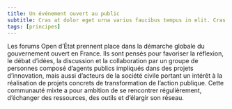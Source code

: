 ```yaml
---
title: Un événement ouvert au public
subtitle: Cras at dolor eget urna varius faucibus tempus in elit. Cras a dui imperdiet, tempus metus quis, pharetra turpis.
tags: [principes]
---
```


Les forums Open d’État prennent place dans la démarche globale du gouvernement ouvert en France. Ils sont pensés pour favoriser la réflexion, le débat d’idées, la discussion et la collaboration par un groupe de personnes composé d’agents publics impliqués dans des projets d’innovation, mais aussi d’acteurs de la société civile
portant un intérêt à la réalisation de projets concrets de transformation de l’action publique. Cette communauté mixte a pour ambition de se rencontrer régulièrement,
d’échanger des ressources, des outils et d’élargir son réseau.
